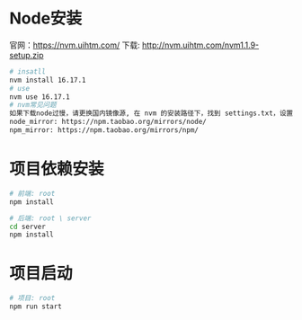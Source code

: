# Node安装
官网：https://nvm.uihtm.com/
下载: http://nvm.uihtm.com/nvm1.1.9-setup.zip
```bash
# insatll
nvm install 16.17.1
# use
nvm use 16.17.1
# nvm常见问题
如果下载node过慢，请更换国内镜像源, 在 nvm 的安装路径下，找到 settings.txt，设置node_mirro与npm_mirror为国内镜像地址。下载就飞快了~~
node_mirror: https://npm.taobao.org/mirrors/node/
npm_mirror: https://npm.taobao.org/mirrors/npm/
```

# 项目依赖安装
```bash
# 前端: root
npm install

# 后端: root \ server
cd server
npm install
```

# 项目启动
```bash
# 项目: root
npm run start
```
